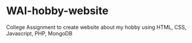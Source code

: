 # WAI-hobby-website
College Assignment to create website about my hobby using HTML, CSS, Javascript, PHP, MongoDB
